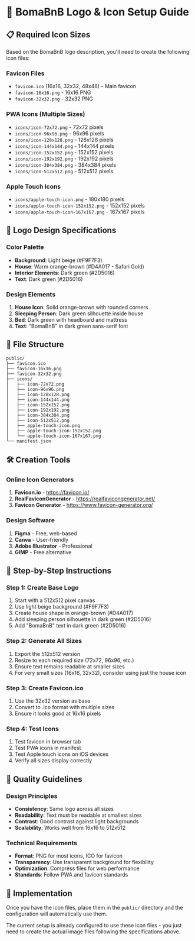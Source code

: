 # 🎨 BomaBnB Logo & Icon Setup Guide

## 📋 Required Icon Sizes

Based on the BomaBnB logo description, you'll need to create the following icon files:

### **Favicon Files**
- `favicon.ico` (16x16, 32x32, 48x48) - Main favicon
- `favicon-16x16.png` - 16x16 PNG
- `favicon-32x32.png` - 32x32 PNG

### **PWA Icons (Multiple Sizes)**
- `icons/icon-72x72.png` - 72x72 pixels
- `icons/icon-96x96.png` - 96x96 pixels
- `icons/icon-128x128.png` - 128x128 pixels
- `icons/icon-144x144.png` - 144x144 pixels
- `icons/icon-152x152.png` - 152x152 pixels
- `icons/icon-192x192.png` - 192x192 pixels
- `icons/icon-384x384.png` - 384x384 pixels
- `icons/icon-512x512.png` - 512x512 pixels

### **Apple Touch Icons**
- `icons/apple-touch-icon.png` - 180x180 pixels
- `icons/apple-touch-icon-152x152.png` - 152x152 pixels
- `icons/apple-touch-icon-167x167.png` - 167x167 pixels

## 🎨 Logo Design Specifications

### **Color Palette**
- **Background**: Light beige (#F9F7F3)
- **House**: Warm orange-brown (#D4A017 - Safari Gold)
- **Interior Elements**: Dark green (#2D5016)
- **Text**: Dark green (#2D5016)

### **Design Elements**
1. **House Icon**: Solid orange-brown with rounded corners
2. **Sleeping Person**: Dark green silhouette inside house
3. **Bed**: Dark green with headboard and mattress
4. **Text**: "BomaBnB" in dark green sans-serif font

## 📁 File Structure

```
public/
├── favicon.ico
├── favicon-16x16.png
├── favicon-32x32.png
├── icons/
│   ├── icon-72x72.png
│   ├── icon-96x96.png
│   ├── icon-128x128.png
│   ├── icon-144x144.png
│   ├── icon-152x152.png
│   ├── icon-192x192.png
│   ├── icon-384x384.png
│   ├── icon-512x512.png
│   ├── apple-touch-icon.png
│   ├── apple-touch-icon-152x152.png
│   └── apple-touch-icon-167x167.png
└── manifest.json
```

## 🛠️ Creation Tools

### **Online Icon Generators**
1. **Favicon.io** - https://favicon.io/
2. **RealFaviconGenerator** - https://realfavicongenerator.net/
3. **Favicon Generator** - https://www.favicon-generator.org/

### **Design Software**
1. **Figma** - Free, web-based
2. **Canva** - User-friendly
3. **Adobe Illustrator** - Professional
4. **GIMP** - Free alternative

## 📝 Step-by-Step Instructions

### **Step 1: Create Base Logo**
1. Start with a 512x512 pixel canvas
2. Use light beige background (#F9F7F3)
3. Create house shape in orange-brown (#D4A017)
4. Add sleeping person silhouette in dark green (#2D5016)
5. Add "BomaBnB" text in dark green (#2D5016)

### **Step 2: Generate All Sizes**
1. Export the 512x512 version
2. Resize to each required size (72x72, 96x96, etc.)
3. Ensure text remains readable at smaller sizes
4. For very small sizes (16x16, 32x32), consider using just the house icon

### **Step 3: Create Favicon.ico**
1. Use the 32x32 version as base
2. Convert to .ico format with multiple sizes
3. Ensure it looks good at 16x16 pixels

### **Step 4: Test Icons**
1. Test favicon in browser tab
2. Test PWA icons in manifest
3. Test Apple touch icons on iOS devices
4. Verify all sizes display correctly

## 🎯 Quality Guidelines

### **Design Principles**
- **Consistency**: Same logo across all sizes
- **Readability**: Text must be readable at smallest sizes
- **Contrast**: Good contrast against light backgrounds
- **Scalability**: Works well from 16x16 to 512x512

### **Technical Requirements**
- **Format**: PNG for most icons, ICO for favicon
- **Transparency**: Use transparent background for flexibility
- **Optimization**: Compress files for web performance
- **Standards**: Follow PWA and favicon standards

## 🔧 Implementation

Once you have the icon files, place them in the `public/` directory and the configuration will automatically use them.

The current setup is already configured to use these icon files - you just need to create the actual image files following the specifications above.
